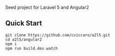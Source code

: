 Seed project for Laravel 5 and Angular2

Quick Start
----
```
git clone https://github.com/cviccaro/a2l5.git
cd a2l5/angular2
npm i
npm run build.dev.watch
```

